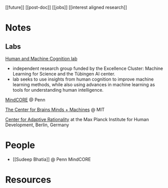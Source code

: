 [[future]]
[[post-doc]]
[[jobs]]
[[interest aligned research]]

# Notes

## Labs
[Human and Machine Cognition lab](https://hmc-lab.com/)
- independent research group funded by the Excellence Cluster: Machine Learning for Science and the Tübingen AI center.
- lab seeks to use insights from human cognition to improve machine learning methods, while also using advances in machine learning as tools for understanding human intelligence.

[MindCORE](https://mindcore.sas.upenn.edu/) @ Penn

[The Center for Brains Minds + Machines](https://cbmm.mit.edu/) @ MIT

[Center for Adaptive Rationality](https://www.mpib-berlin.mpg.de/research/research-centers/adaptive-rationality) at the Max Planck Institute for Human Development, Berlin, Germany

# People
- [[Sudeep Bhatia]] @ Penn MindCORE


# Resources